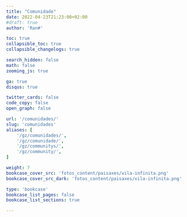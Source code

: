 ```yaml
---
title: "Comunidade"
date: 2022-04-23T21:23:00+02:00
#draft: true
author: 'Ran#'

toc: true
collapsible_toc: true
collapsible_changelogs: true

search_hidden: false
math: false
zooming_js: true

ga: true
disqus: true

twitter_cards: false
code_copy: false
open_graph: false

url: '/comunidades/'
slug: 'comunidades'
aliases: [
    '/gz/comunidades/',
    '/gz/comunidade/',
    '/gz/communitys/',
    '/gz/community/',
]

weight: 7
bookcase_cover_src: 'fotos_content/paisaxes/vila-infinita.png'
bookcase_cover_src_dark: 'fotos_content/paisaxes/vila-infinita.png'

type: 'bookcase'
bookcase_list_pages: false
bookcase_list_sections: true

---
```

